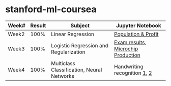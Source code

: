 # stanford-ml-coursea

| Week# | Result | Subject                                    | Jupyter Notebook                   |
|-------|--------|--------------------------------------------|------------------------------------|
| Week2 | 100%   | Linear Regression                          | [Population & Profit](https://github.com/szdani/stanford-ml-coursera/blob/master/ex1/week2_ex1.ipynb)                |
| Week3 | 100%   | Logistic Regression and Regularization     | [Exam results](https://github.com/szdani/stanford-ml-coursera/blob/master/ex2/week3_ex2.ipynb), [Microchip Production](https://github.com/szdani/stanford-ml-coursera/blob/master/ex2/week3_ex2_reg.ipynb) |
| Week4 | 100%   | Multiclass Classification, Neural Networks | Handwriting  recognition [1](https://github.com/szdani/stanford-ml-coursera/blob/master/ex3/week4_ex1.ipynb), [2](https://github.com/szdani/stanford-ml-coursera/blob/master/ex3/week4_ex2_nn.ipynb)      |
